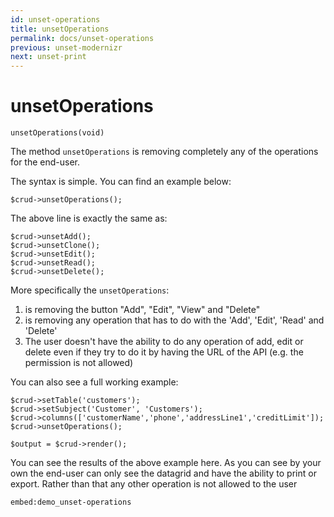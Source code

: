 ```yaml
---
id: unset-operations
title: unsetOperations
permalink: docs/unset-operations
previous: unset-modernizr
next: unset-print
---
```


# unsetOperations


<pre><code class="language-php">unsetOperations(void)</code></pre>
The method <code>unsetOperations</code> is removing completely any of the operations for the end-user.

The syntax is simple. You can find an example below:
<pre><code class="language-php">$crud->unsetOperations();</code></pre>

The above line is exactly the same as:
<pre><code class="language-php">$crud->unsetAdd();
$crud->unsetClone();
$crud->unsetEdit();
$crud->unsetRead();
$crud->unsetDelete();
</code></pre>

More specifically the <code>unsetOperations</code>:
<ol>
   <li>is removing the button "Add", "Edit", "View" and "Delete"</li>
   <li>is removing any operation that has to do with the 'Add', 'Edit', 'Read' and 'Delete'</li>
   <li>The user doesn't have the ability to do any operation of add, edit or delete even if they try to do it by having the URL of the API (e.g. the permission is not allowed)</li>
</ol>

You can also see a full working example:

<pre><code class="language-php">$crud->setTable('customers');
$crud->setSubject('Customer', 'Customers');
$crud->columns(['customerName','phone','addressLine1','creditLimit']);
$crud->unsetOperations();

$output = $crud->render();</code></pre>

You can see the results of the above example here. As you can see by your own the end-user can only see the datagrid and have the ability to print or export. Rather than that any other operation is not allowed to the user

`embed:demo_unset-operations`
